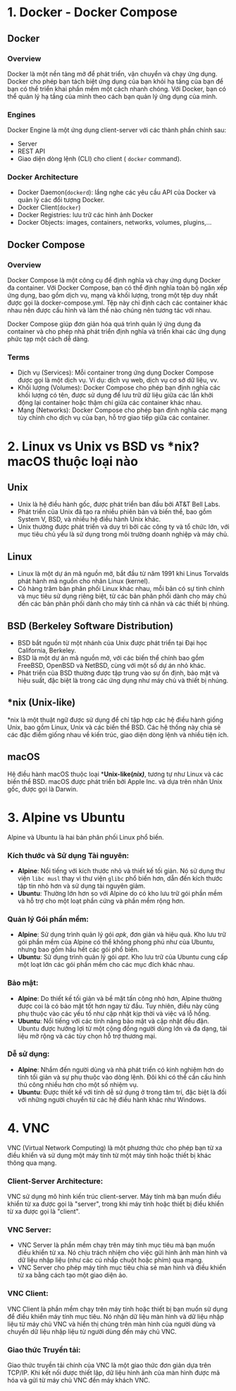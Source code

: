 # 1. Docker - Docker Compose
## Docker
### Overview 
Docker là một nền tảng mở để phát triển, vận chuyển và chạy ứng dụng. Docker cho phép bạn tách biệt ứng dụng của bạn khỏi hạ tầng của bạn để bạn có thể triển khai phần mềm một cách nhanh chóng. Với Docker, bạn có thể quản lý hạ tầng của mình theo cách bạn quản lý ứng dụng của mình.
### Engines
Docker Engine là một ứng dụng client-server với các thành phần chính sau:
+ Server
+ REST API 
+ Giao diện dòng lệnh (CLI) cho client ( `docker` command).
### Docker Architecture
+ Docker Daemon(`dockerd`): lắng nghe các yêu cầu API của Docker và quản lý các đối tượng Docker.
+ Docker Client(`docker`)
+ Docker Registries: lưu trữ các hình ảnh Docker
+ Docker Objects: images, containers, networks, volumes, plugins,...
## Docker Compose
### Overview
Docker Compose là một công cụ để định nghĩa và chạy ứng dụng Docker đa container. Với Docker Compose, bạn có thể định nghĩa toàn bộ ngăn xếp ứng dụng, bao gồm dịch vụ, mạng và khối lượng, trong một tệp duy nhất được gọi là docker-compose.yml. Tệp này chỉ định cách các container khác nhau nên được cấu hình và làm thế nào chúng nên tương tác với nhau. 

Docker Compose giúp đơn giản hóa quá trình quản lý ứng dụng đa container và cho phép nhà phát triển định nghĩa và triển khai các ứng dụng phức tạp một cách dễ dàng.
### Terms
+ Dịch vụ (Services): Mỗi container trong ứng dụng Docker Compose được gọi là một dịch vụ. Ví dụ: dịch vụ web, dịch vụ cơ sở dữ liệu, vv.
+ Khối lượng (Volumes): Docker Compose cho phép bạn định nghĩa các khối lượng có tên, được sử dụng để lưu trữ dữ liệu giữa các lần khởi động lại container hoặc thậm chí giữa các container khác nhau.
+ Mạng (Networks): Docker Compose cho phép bạn định nghĩa các mạng tùy chỉnh cho dịch vụ của bạn, hỗ trợ giao tiếp giữa các container.
# 2. Linux vs Unix vs BSD vs *nix? macOS thuộc loại nào
## Unix
+ Unix là hệ điều hành gốc, được phát triển ban đầu bởi AT&T Bell Labs.
+ Phát triển của Unix đã tạo ra nhiều phiên bản và biến thể, bao gồm System V, BSD, và nhiều hệ điều hành Unix khác.
+ Unix thường được phát triển và duy trì bởi các công ty và tổ chức lớn, với mục tiêu chủ yếu là sử dụng trong môi trường doanh nghiệp và máy chủ.
## Linux
+ Linux là một dự án mã nguồn mở, bắt đầu từ năm 1991 khi Linus Torvalds phát hành mã nguồn cho nhân Linux (kernel).
+ Có hàng trăm bản phân phối Linux khác nhau, mỗi bản có sự tinh chỉnh và mục tiêu sử dụng riêng biệt, từ các bản phân phối dành cho máy chủ đến các bản phân phối dành cho máy tính cá nhân và các thiết bị nhúng.
## BSD (Berkeley Software Distribution)
+ BSD bắt nguồn từ một nhánh của Unix được phát triển tại Đại học California, Berkeley.
+ BSD là một dự án mã nguồn mở, với các biến thể chính bao gồm FreeBSD, OpenBSD và NetBSD, cùng với một số dự án nhỏ khác.
+ Phát triển của BSD thường được tập trung vào sự ổn định, bảo mật và hiệu suất, đặc biệt là trong các ứng dụng như máy chủ và thiết bị nhúng.
## *nix (Unix-like)
*nix là một thuật ngữ được sử dụng để chỉ tập hợp các hệ điều hành giống Unix, bao gồm Linux, Unix và các biến thể BSD. Các hệ thống này chia sẻ các đặc điểm giống nhau về kiến ​​trúc, giao diện dòng lệnh và nhiều tiện ích.
## macOS
Hệ điều hành macOS thuộc loại ***Unix-like(*nix)***, tương tự như Linux và các biến thể BSD. macOS được phát triển bởi Apple Inc. và dựa trên nhân Unix gốc, được gọi là Darwin.
# 3. Alpine vs Ubuntu
Alpine và Ubuntu là hai bản phân phối Linux phổ biến.
### Kích thước và Sử dụng Tài nguyên:
+ **Alpine**: Nổi tiếng với kích thước nhỏ và thiết kế tối giản. Nó sử dụng thư viện `libc musl` thay vì thư viện `glibc` phổ biến hơn, dẫn đến kích thước tập tin nhỏ hơn và sử dụng tài nguyên giảm.
+ **Ubuntu**: Thường lớn hơn so với Alpine do có kho lưu trữ gói phần mềm và hỗ trợ cho một loạt phần cứng và phần mềm rộng hơn.
### Quản lý Gói phần mềm:
+ **Alpine**: Sử dụng trình quản lý gói *apk*, đơn giản và hiệu quả. Kho lưu trữ gói phần mềm của Alpine có thể không phong phú như của Ubuntu, nhưng bao gồm hầu hết các gói phổ biến.
+ **Ubuntu**: Sử dụng trình quản lý gói *apt*. Kho lưu trữ của Ubuntu cung cấp một loạt lớn các gói phần mềm cho các mục đích khác nhau.
### Bảo mật:
+ **Alpine**: Do thiết kế tối giản và bề mặt tấn công nhỏ hơn, Alpine thường được coi là có bảo mật tốt hơn ngay từ đầu. Tuy nhiên, điều này cũng phụ thuộc vào các yếu tố như cập nhật kịp thời và việc vá lỗ hổng.
+ **Ubuntu**: Nổi tiếng với các tính năng bảo mật và cập nhật đều đặn. Ubuntu được hưởng lợi từ một cộng đồng người dùng lớn và đa dạng, tài liệu mở rộng và các tùy chọn hỗ trợ thương mại.
### Dễ sử dụng:
+ **Alpine**: Nhắm đến người dùng và nhà phát triển có kinh nghiệm hơn do tính tối giản và sự phụ thuộc vào dòng lệnh. Đôi khi có thể cần cấu hình thủ công nhiều hơn cho một số nhiệm vụ.
+ **Ubuntu**: Được thiết kế với tính dễ sử dụng ở trong tâm trí, đặc biệt là đối với những người chuyển từ các hệ điều hành khác như Windows.
# 4. VNC
VNC (Virtual Network Computing) là một phương thức cho phép bạn từ xa điều khiển và sử dụng một máy tính từ một máy tính hoặc thiết bị khác thông qua mạng.
### Client-Server Architecture:
VNC sử dụng mô hình kiến trúc client-server. Máy tính mà bạn muốn điều khiển từ xa được gọi là "server", trong khi máy tính hoặc thiết bị điều khiển từ xa được gọi là "client".
### VNC Server:
+ VNC Server là phần mềm chạy trên máy tính mục tiêu mà bạn muốn điều khiển từ xa. Nó chịu trách nhiệm cho việc gửi hình ảnh màn hình và dữ liệu nhập liệu (như các cú nhấp chuột hoặc phím) qua mạng.
+ VNC Server cho phép máy tính mục tiêu chia sẻ màn hình và điều khiển từ xa bằng cách tạo một giao diện ảo.
### VNC Client:
VNC Client là phần mềm chạy trên máy tính hoặc thiết bị bạn muốn sử dụng để điều khiển máy tính mục tiêu. Nó nhận dữ liệu màn hình và dữ liệu nhập liệu từ máy chủ VNC và hiển thị chúng trên màn hình của người dùng và chuyển dữ liệu nhập liệu từ người dùng đến máy chủ VNC.
### Giao thức Truyền tải:
Giao thức truyền tải chính của VNC là một giao thức đơn giản dựa trên TCP/IP. Khi kết nối được thiết lập, dữ liệu hình ảnh của màn hình được mã hóa và gửi từ máy chủ VNC đến máy khách VNC.